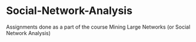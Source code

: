 # Social-Network-Analysis
Assignments done as a part of the course Mining Large Networks (or Social Network Analysis)
